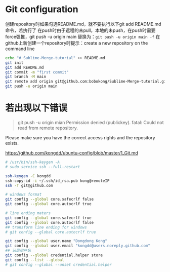 # Git configuration

创建repository时如果勾选README.md，就不要执行以下git add README.md命令，若执行了
在push时由于远程的未pull，本地的未push，在push时需要force强推，git push -u origin main
替换为：`git push -u origin main -f`
在github上新创建一个repository时提示：create a new repository on the command line

```bash
echo "# Sublime-Merge-tutorial" >> README.md
git init
git add README.md
git commit -m "first commit"
git branch -M main	
git remote add origin git@github.com:bobokong/Sublime-Merge-tutorial.git
git push -u origin main
```

# 若出现以下错误
> git push -u origin mian
Permission denied (publickey).
fatal: Could not read from remote repository.

Please make sure you have the correct access rights
and the repository exists.

<https://github.com/kongdd/ubuntu-config/blob/master/1_Git.md>

```bash
# /usr/bin/ssh-keygen -A
# sudo service ssh --full-restart

ssh-keygen -C kongdd
ssh-copy-id -i ~/.ssh/id_rsa.pub kong@remoteIP
ssh -T git@github.com

# windows format
git config --global core.safecrlf false
git config --global core.autocrlf true

# line ending maters
git config --global core.safecrlf true
git config --global core.autocrlf false
## transform line ending for windows
# git config --global core.autocrlf true

git config --global user.name "Dongdong Kong"
git config --global user.email "kongdd@users.noreply.github.com"
## 记录用户名
git config --global credential.helper store
git config --list --global
# git config --global --unset credential.helper
```
